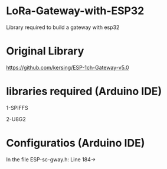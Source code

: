# LoRa-Gateway-with-ESP32
 Library required to build a gateway with esp32
 
Original Library
=====================================================

https://github.com/kersing/ESP-1ch-Gateway-v5.0
 
libraries required (Arduino IDE)
=====================================================

1-SPIFFS

2-U8G2
 
Configuratios (Arduino IDE)
===================================================== 

In the file ESP-sc-gway.h:
Line 184->
